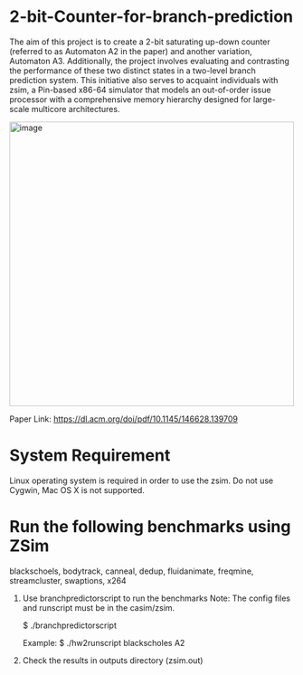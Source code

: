 # 2-bit-Counter-for-branch-prediction

The aim of this project is to create a 2-bit saturating up-down counter (referred to as Automaton A2 in the paper) and another variation, Automaton A3. Additionally, the project involves evaluating and contrasting the performance of these two distinct states in a two-level branch prediction system. This initiative also serves to acquaint individuals with zsim, a Pin-based x86-64 simulator that models an out-of-order issue processor with a comprehensive memory hierarchy designed for large-scale multicore architectures.

<img width="503" alt="image" src="https://github.com/Rajat5991/2-bit-Counter-for-branch-prediction/assets/154459536/15084541-bb70-427d-b0c4-84f22a7265e9">


Paper Link: https://dl.acm.org/doi/pdf/10.1145/146628.139709

# System Requirement

Linux operating system is required in order to use the zsim. Do not use Cygwin, Mac OS X is not supported.

# Run the following benchmarks using ZSim
   blackschoels, bodytrack, canneal, dedup, fluidanimate, freqmine, streamcluster, swaptions, x264
   1. Use branchpredictorscript to run the benchmarks
      Note: The config files and runscript must be in the casim/zsim.

      $ ./branchpredictorscript <benchmark> <automaton>

      Example: $ ./hw2runscript blackscholes A2
   2. Check the results in outputs directory (zsim.out)
